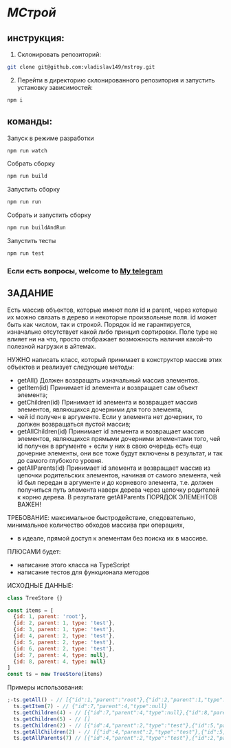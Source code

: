 # _МСтрой_

## инструкция:

1. Склонировать репозиторий:

```sh
git clone git@github.com:vladislav149/mstroy.git
```

2. Перейти в директорию склонированного репозитория и запустить установку зависимостей:

```sh
npm i
```

## команды:

Запуск в режиме разработки

```sh
npm run watch
```

Собрать сборку

```sh
npm run build
```

Запустить сборку

```sh
npm run run
```

Собрать и запустить сборку

```sh
npm run buildAndRun
```

Запустить тесты

```sh
npm run test
```

### Если есть вопросы, welcome to [My telegram](https://t.me/Vlad_Okenchits)

## ЗАДАНИЕ

Есть массив объектов, которые имеют поля id и parent, через которые их можно связать в дерево и некоторые произвольные поля. id может быть как числом, так и строкой. Порядок id не гарантируется, изначально отсутствует какой либо принцип сортировки. Поле type не влияет ни на что, просто отображает возможность наличия какой-то полезной нагрузки в айтемах.

НУЖНО написать класс, который принимает в конструктор массив этих объектов и реализует следующие методы:

- getAll() Должен возвращать изначальный массив элементов.
- getItem(id) Принимает id элемента и возвращает сам объект элемента;
- getChildren(id) Принимает id элемента и возвращает массив элементов, являющихся дочерними для того элемента,
- чей id получен в аргументе. Если у элемента нет дочерних, то должен возвращаться пустой массив;
- getAllChildren(id) Принимает id элемента и возвращает массив элементов, являющихся прямыми дочерними элементами того, чей id получен в аргументе + если у них в свою очередь есть еще дочерние элементы, они все тоже будут включены в результат, и так до самого глубокого уровня.
- getAllParents(id) Принимает id элемента и возвращает массив из цепочки родительских элементов, начиная от самого элемента, чей id был передан в аргументе и до корневого элемента, т.е. должен получиться путь элемента наверх дерева через цепочку родителей к корню дерева. В результате getAllParents ПОРЯДОК ЭЛЕМЕНТОВ ВАЖЕН!

ТРЕБОВАНИЕ: максимальное быстродействие, следовательно, минимальное количество обходов массива при операциях,

- в идеале, прямой доступ к элементам без поиска их в массиве.

ПЛЮСАМИ будет:

- написание этого класса на TypeScript
- написание тестов для функционала методов

ИСХОДНЫЕ ДАННЫЕ:

```js
class TreeStore {}

const items = [
  {id: 1, parent: 'root'},
  {id: 2, parent: 1, type: 'test'},
  {id: 3, parent: 1, type: 'test'},
  {id: 4, parent: 2, type: 'test'},
  {id: 5, parent: 2, type: 'test'},
  {id: 6, parent: 2, type: 'test'},
  {id: 7, parent: 4, type: null},
  {id: 8, parent: 4, type: null}
]
const ts = new TreeStore(items)
```

Примеры использования:

```js
;-ts.getAll() - // [{"id":1,"parent":"root"},{"id":2,"parent":1,"type":"test"},{"id":3,"parent":1,"type":"test"},{"id":4,"parent":2,"type":"test"},{"id":5,"parent":2,"type":"test"},{"id":6,"parent":2,"type":"test"},{"id":7,"parent":4,"type":null},{"id":8,"parent":4,"type":null}]
  ts.getItem(7) - // {"id":7,"parent":4,"type":null}
  ts.getChildren(4) - // [{"id":7,"parent":4,"type":null},{"id":8,"parent":4,"type":null}]
  ts.getChildren(5) - // []
  ts.getChildren(2) - // [{"id":4,"parent":2,"type":"test"},{"id":5,"parent":2,"type":"test"},{"id":6,"parent":2,"type":"test"}]
  ts.getAllChildren(2) - // [{"id":4,"parent":2,"type":"test"},{"id":5,"parent":2,"type":"test"},{"id":6,"parent":2,"type":"test"},{"id":7,"parent":4,"type":null},{"id":8,"parent":4,"type":null}]
  ts.getAllParents(7) // [{"id":4,"parent":2,"type":"test"},{"id":2,"parent":1,"type":"test"},{"id":1,"parent":"root"}]
```

